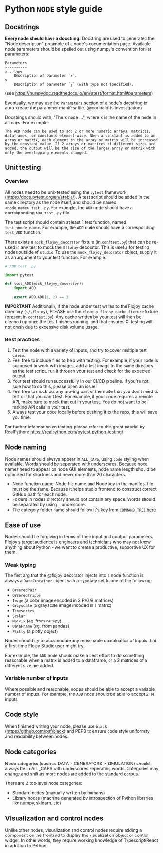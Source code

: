 # Python `NODE` style guide

## Docstrings

**Every node should have a docstring.** Docstring are used to generated the "Node description" preamble of a node's documentation page. 
Available node parameters should be spelled out using numpy's convention for list parameters:
```
Parameters
----------
x : type
    Description of parameter `x`.
y
    Description of parameter `y` (with type not specified).
```
(see https://numpydoc.readthedocs.io/en/latest/format.html#parameters)

Eventually, we may use the `Parameters` section of a node's docstring to auto-create the parameter manifest file. (@corinaldi is investigation)

Docstrings should with, "The x node ...", where x is the name of the node in all caps. For example:

```
The ADD node can be used to add 2 or more numeric arrays, matrices, dataframes, or constants element-wise. When a constant is added to an array or matrix, each element in the array or matrix will be increased by the constant value. If 2 arrays or matrices of different sizes are added, the output will be the size of the larger array or matrix with only the overlapping elements changed.
```

## Unit testing

### Overview

All nodes need to be unit-tested using the `pytest` framework (https://docs.pytest.org/en/stable/). A test script should be added in the same directory as the node itself, and should be named `<node_name>_test_.py`. For example, the `ADD` node should have a corresponding `ADD_test_.py` file. 

The test script should contain at least 1 test function, named `test_<node_name>`. For example, the `ADD` node should have a corresponding `test_ADD` function. 

There exists a `mock_flojoy_decorator` fixture (in `conftest.py`) that can be re-used in any test to mock the `@flojoy` decorator. This is useful for testing nodes outside of `studio`. To use the `mock_flojoy_decorator` object, supply it as an argument to your test function. For example:

```python
# ADD_test_.py

import pytest

def test_ADD(mock_flojoy_decorator):
    import ADD

    assert ADD.ADD(1, 2) == 3
```

**IMPORTANT** Additionally, if the node under test writes to the Flojoy cache directory (`~/.flojoy`), PLEASE use the `cleanup_flojoy_cache_fixture` fixture (present in `conftest.py`). Any cache written by your test will then be cleaned up once the test finishes running, and that ensures CI testing will not crash due to excessive disk volume usage.

### Best practices

1. Test the node with a variety of inputs, and try to cover multiple test cases.
2. Feel free to include files to help with testing. For example, if your node is supposed to work with images, add a test image to the same directory as the test script, run it through your test and check for the expected output.
3. Your test should run successfully in our CI/CD pipeline. If you're not sure how to do this, please open an issue.
4. Feel free to mock out any moving part of the node that you don't need to test or that you can't test. For example, if your node requires a remote API, make sure to mock that out in your test. You do not want to be making API calls in your test.
5. Always test your code locally before pushing it to the repo, this will save you time.

For further information on testing, please refer to this great tutorial by RealPython: https://realpython.com/pytest-python-testing/


## Node naming

Node names should always appear in `ALL_CAPS`, using `code` styling when available. Words should be seperated with underscores. Because node names need to appear on node GUI elements, node name length should be optimized for shortness and never more than 20 characters.
- Node function name, Node file name and Node key in the manifest file must be the same. Because it helps studio frontend to construct correct GitHub path for each node.
- Folders in nodes directory should not contain any space. Words should be separated by using `_` underscore.
- The category folder name should follow it's key from [`COMMAND_TREE` here](https://github.com/flojoy-io/studio/blob/develop/src/utils/ManifestLoader.ts#L89)

## Ease of use

Nodes should be forgiving in terms of their input and ouutput parameters. Flojoy's target audience is engineers and technicians who may not know anything about Python - we want to create a productive, supportive UX for them.

### Weak typing

The first arg that the @flojoy decorator injects into a node function is always a `DataContainer` object with a `type` key set to one of the following:
- `OrderedPair`
- `OrderedTriple`
- `Image` (a color image encoded in 3 R/G/B matrices)
- `Grayscale` (a grayscale image incoded in 1 matrix)
- `Timeseries`
- `Scalar`
- `Matrix` (eg, from numpy)
- `DataFrame` (eg, from pandas)
- `Plotly` (a plotly object)

Nodes should try to accomodate any reasonable combination of inputs that a first-time Flojoy Studio user might try. 

For example, the `ADD` node should make a best effort to do something reasonable when a matrix is added to a dataframe, or a 2 matrices of a different size are added.

### Variable number of inputs

Where possible and reasonable, nodes should be able to accept a variable number of inputs. For example, the `ADD` node should be able to accept 2-N inputs.

## Code style

When finished writing your node, please use `black` (https://github.com/psf/black) and PEP8 to ensure code style uniformity and readability between nodes.

## Node categories

Node categories (such as DATA > GENERATORS > SIMULATION) should always be in ALL_CAPS with underscores seperating words. Categories may change and shift as more nodes are added to the standard corpus.

There are 2 top-level node categories:
- Standard nodes (manually written by humans)
- Library nodes (machine generated by introspection of Python libraries like numpy, sklearn, etc)

## Visualization and control nodes

Unlike other nodes, visualization and control nodes require adding a component on the frontend to display the visualization object or control widget. In other words, they require working knowledge of Typescript/React in addition to Python.
